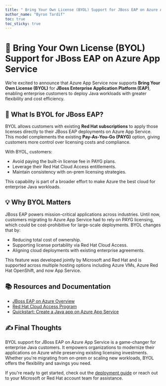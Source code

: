 ```yaml
---
title: " Bring Your Own License (BYOL) Support for JBoss EAP on Azure App Service"
author_name: "Byron Tardif"
toc: true
toc_sticky: true
---
```


# 🚀 Bring Your Own License (BYOL) Support for JBoss EAP on Azure App Service

We’re excited to announce that Azure App Service now supports **Bring Your Own License (BYOL)** for **JBoss Enterprise Application Platform (EAP)**, enabling enterprise customers to deploy Java workloads with greater flexibility and cost efficiency.

## 🧩 What Is BYOL for JBoss EAP?

BYOL allows customers with existing **Red Hat subscriptions** to apply those licenses directly to their JBoss EAP deployments on Azure App Service. This model complements the existing **Pay-As-You-Go (PAYG)** option, giving customers more control over licensing costs and compliance.

With BYOL, customers:

- Avoid paying the built-in license fee in PAYG plans.
- Leverage their Red Hat Cloud Access entitlements.
- Maintain consistency with on-prem licensing strategies.

This capability is part of a broader effort to make Azure the best cloud for enterprise Java workloads.

## 💡 Why BYOL Matters

JBoss EAP powers mission-critical applications across industries. Until now, customers migrating to Azure App Service had to rely on PAYG licensing, which could be cost-prohibitive for large-scale deployments. BYOL changes that by:

- Reducing total cost of ownership.
- Supporting license portability via Red Hat Cloud Access.
- Aligning cloud deployments with existing enterprise agreements.

This feature was developed jointly by Microsoft and Red Hat and is supported across multiple hosting options including Azure VMs, Azure Red Hat OpenShift, and now App Service.

## 📚 Resources and Documentation

- [JBoss EAP on Azure Overview](https://learn.microsoft.com/en-us/azure/developer/java/ee/jboss-on-azure)
- [Red Hat Cloud Access Program](https://www.redhat.com/en/technologies/cloud-computing/cloud-access)
- [Quickstart: Create a Java app on Azure App Service](https://learn.microsoft.com/en-us/azure/app-service/quickstart-java?pivots=java-jboss)

## ✍️ Final Thoughts

BYOL support for JBoss EAP on Azure App Service is a game-changer for enterprise Java customers. It empowers organizations to modernize their applications on Azure while preserving existing licensing investments. Whether you're migrating from on-prem or scaling new workloads, BYOL offers the flexibility and savings you need.

If you're ready to get started, check out the [deployment guide](https://learn.microsoft.com/en-us/azure/app-service/tutorial-java-jboss-mysql-app) or reach out to your Microsoft or Red Hat account team for assistance.
